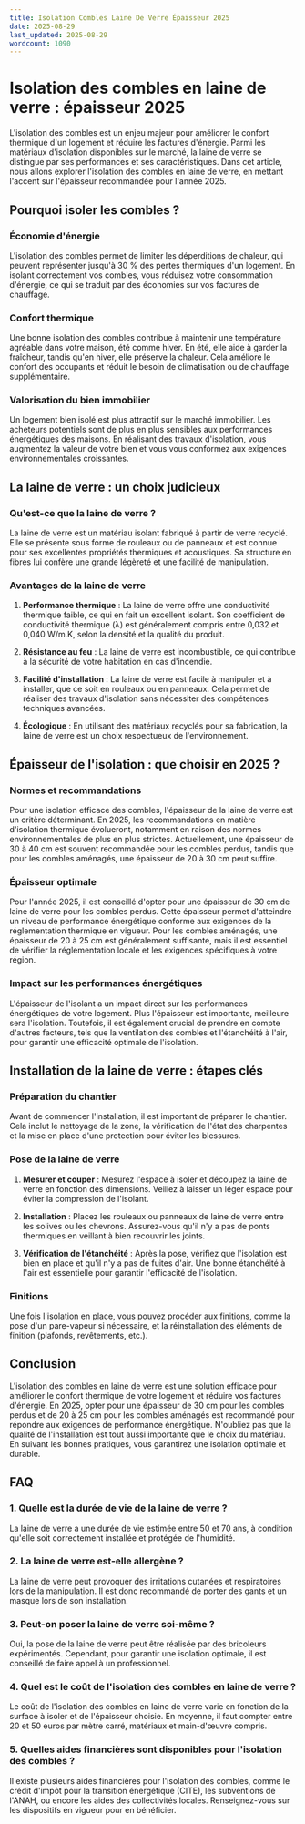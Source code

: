 ```yaml
---
title: Isolation Combles Laine De Verre Épaisseur 2025
date: 2025-08-29
last_updated: 2025-08-29
wordcount: 1090
---
```


# Isolation des combles en laine de verre : épaisseur 2025

L'isolation des combles est un enjeu majeur pour améliorer le confort thermique d'un logement et réduire les factures d'énergie. Parmi les matériaux d'isolation disponibles sur le marché, la laine de verre se distingue par ses performances et ses caractéristiques. Dans cet article, nous allons explorer l'isolation des combles en laine de verre, en mettant l'accent sur l'épaisseur recommandée pour l'année 2025.

## Pourquoi isoler les combles ?

### Économie d'énergie

L'isolation des combles permet de limiter les déperditions de chaleur, qui peuvent représenter jusqu'à 30 % des pertes thermiques d'un logement. En isolant correctement vos combles, vous réduisez votre consommation d'énergie, ce qui se traduit par des économies sur vos factures de chauffage.

### Confort thermique

Une bonne isolation des combles contribue à maintenir une température agréable dans votre maison, été comme hiver. En été, elle aide à garder la fraîcheur, tandis qu'en hiver, elle préserve la chaleur. Cela améliore le confort des occupants et réduit le besoin de climatisation ou de chauffage supplémentaire.

### Valorisation du bien immobilier

Un logement bien isolé est plus attractif sur le marché immobilier. Les acheteurs potentiels sont de plus en plus sensibles aux performances énergétiques des maisons. En réalisant des travaux d'isolation, vous augmentez la valeur de votre bien et vous vous conformez aux exigences environnementales croissantes.

## La laine de verre : un choix judicieux

### Qu'est-ce que la laine de verre ?

La laine de verre est un matériau isolant fabriqué à partir de verre recyclé. Elle se présente sous forme de rouleaux ou de panneaux et est connue pour ses excellentes propriétés thermiques et acoustiques. Sa structure en fibres lui confère une grande légèreté et une facilité de manipulation.

### Avantages de la laine de verre

1. **Performance thermique** : La laine de verre offre une conductivité thermique faible, ce qui en fait un excellent isolant. Son coefficient de conductivité thermique (λ) est généralement compris entre 0,032 et 0,040 W/m.K, selon la densité et la qualité du produit.

2. **Résistance au feu** : La laine de verre est incombustible, ce qui contribue à la sécurité de votre habitation en cas d'incendie.

3. **Facilité d'installation** : La laine de verre est facile à manipuler et à installer, que ce soit en rouleaux ou en panneaux. Cela permet de réaliser des travaux d'isolation sans nécessiter des compétences techniques avancées.

4. **Écologique** : En utilisant des matériaux recyclés pour sa fabrication, la laine de verre est un choix respectueux de l'environnement.

## Épaisseur de l'isolation : que choisir en 2025 ?

### Normes et recommandations

Pour une isolation efficace des combles, l'épaisseur de la laine de verre est un critère déterminant. En 2025, les recommandations en matière d'isolation thermique évolueront, notamment en raison des normes environnementales de plus en plus strictes. Actuellement, une épaisseur de 30 à 40 cm est souvent recommandée pour les combles perdus, tandis que pour les combles aménagés, une épaisseur de 20 à 30 cm peut suffire.

### Épaisseur optimale

Pour l'année 2025, il est conseillé d'opter pour une épaisseur de 30 cm de laine de verre pour les combles perdus. Cette épaisseur permet d'atteindre un niveau de performance énergétique conforme aux exigences de la réglementation thermique en vigueur. Pour les combles aménagés, une épaisseur de 20 à 25 cm est généralement suffisante, mais il est essentiel de vérifier la réglementation locale et les exigences spécifiques à votre région.

### Impact sur les performances énergétiques

L'épaisseur de l'isolant a un impact direct sur les performances énergétiques de votre logement. Plus l'épaisseur est importante, meilleure sera l'isolation. Toutefois, il est également crucial de prendre en compte d'autres facteurs, tels que la ventilation des combles et l'étanchéité à l'air, pour garantir une efficacité optimale de l'isolation.

## Installation de la laine de verre : étapes clés

### Préparation du chantier

Avant de commencer l'installation, il est important de préparer le chantier. Cela inclut le nettoyage de la zone, la vérification de l'état des charpentes et la mise en place d'une protection pour éviter les blessures.

### Pose de la laine de verre

1. **Mesurer et couper** : Mesurez l'espace à isoler et découpez la laine de verre en fonction des dimensions. Veillez à laisser un léger espace pour éviter la compression de l'isolant.

2. **Installation** : Placez les rouleaux ou panneaux de laine de verre entre les solives ou les chevrons. Assurez-vous qu'il n'y a pas de ponts thermiques en veillant à bien recouvrir les joints.

3. **Vérification de l'étanchéité** : Après la pose, vérifiez que l'isolation est bien en place et qu'il n'y a pas de fuites d'air. Une bonne étanchéité à l'air est essentielle pour garantir l'efficacité de l'isolation.

### Finitions

Une fois l'isolation en place, vous pouvez procéder aux finitions, comme la pose d'un pare-vapeur si nécessaire, et la réinstallation des éléments de finition (plafonds, revêtements, etc.).

## Conclusion

L'isolation des combles en laine de verre est une solution efficace pour améliorer le confort thermique de votre logement et réduire vos factures d'énergie. En 2025, opter pour une épaisseur de 30 cm pour les combles perdus et de 20 à 25 cm pour les combles aménagés est recommandé pour répondre aux exigences de performance énergétique. N'oubliez pas que la qualité de l'installation est tout aussi importante que le choix du matériau. En suivant les bonnes pratiques, vous garantirez une isolation optimale et durable.

## FAQ

### 1. Quelle est la durée de vie de la laine de verre ?

La laine de verre a une durée de vie estimée entre 50 et 70 ans, à condition qu'elle soit correctement installée et protégée de l'humidité.

### 2. La laine de verre est-elle allergène ?

La laine de verre peut provoquer des irritations cutanées et respiratoires lors de la manipulation. Il est donc recommandé de porter des gants et un masque lors de son installation.

### 3. Peut-on poser la laine de verre soi-même ?

Oui, la pose de la laine de verre peut être réalisée par des bricoleurs expérimentés. Cependant, pour garantir une isolation optimale, il est conseillé de faire appel à un professionnel.

### 4. Quel est le coût de l'isolation des combles en laine de verre ?

Le coût de l'isolation des combles en laine de verre varie en fonction de la surface à isoler et de l'épaisseur choisie. En moyenne, il faut compter entre 20 et 50 euros par mètre carré, matériaux et main-d'œuvre compris.

### 5. Quelles aides financières sont disponibles pour l'isolation des combles ?

Il existe plusieurs aides financières pour l'isolation des combles, comme le crédit d'impôt pour la transition énergétique (CITE), les subventions de l'ANAH, ou encore les aides des collectivités locales. Renseignez-vous sur les dispositifs en vigueur pour en bénéficier.